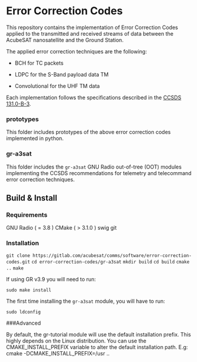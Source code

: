 # Error Correction Codes

This repository contains the implementation of Error Correction Codes applied to the transmitted and received streams of data between the AcubeSAT nanosatellite and the Ground Station. 

The applied error correction techniques are the following:
- BCH for TC packets 

- LDPC for the S-Band payload data TM

- Convolutional for the UHF TM data

Each implementation follows the specifications described in the [CCSDS 131.0-B-3](https://public.ccsds.org/Pubs/131x0b3e1.pdf).


### prototypes 

This folder includes prototypes of the above error correction codes implemented in python.

### gr-a3sat

This folder includes the `gr-a3sat` GNU Radio out-of-tree (OOT) modules implementing the CCSDS recommendations for telemetry and telecommand error correction techniques. 


## Build & Install

### Requirements

GNU Radio ( = 3.8 )
CMake ( > 3.1.0 )
swig 
git 

### Installation 

`git clone https://gitlab.com/acubesat/comms/software/error-correction-codes.git`
`cd error-correction-codes/gr-a3sat`
`mkdir build`
`cd build`
`cmake ..`
`make`

If using GR v3.9 you will need to run: 

`sudo make install`

The first time installing the `gr-a3sat` module, you will have to run:

`sudo ldconfig`


###Advanced

By default, the gr-tutorial module will use the default installation prefix.
This highly depends on the Linux distribution. You can use the CMAKE_INSTALL_PREFIX
variable to alter the default installation path.
E.g:
cmake -DCMAKE_INSTALL_PREFIX=/usr ..
